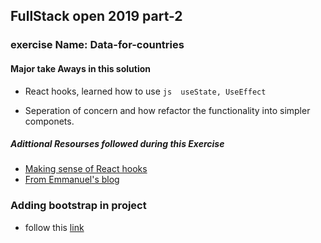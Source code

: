 ## FullStack open 2019 part-2

### exercise Name: Data-for-countries

#### Major take Aways in this solution

- React hooks, learned how to use ```js  useState, UseEffect ```

- Seperation of concern and how refactor the functionality into simpler componets.


##### Adittional Resourses followed during this Exercise

- [Making sense of React hooks](https://medium.com/@dan_abramov/making-sense-of-react-hooks-fdbde8803889)
- [From Emmanuel's blog](https://www.freecodecamp.org/news/learn-the-basics-of-react-hooks-in-10-minutes-b2898287fe5d/)


### Adding bootstrap in project
- follow this [link](https://facebook.github.io/create-react-app/docs/adding-bootstrap)